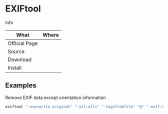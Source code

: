 # EXIFtool

Info

| What          | Where |
|---------------|-------|
| Official Page |       |
| Source        |       |
| Download      |       |
| Install       |       |

## Examples

Remove EXIF data except orientation information

``` sh
exiftool "-overwrite_original" "-all:all=" "-tagsfromfile" "@" "-exif:Orientation" "file.jpg"
```
